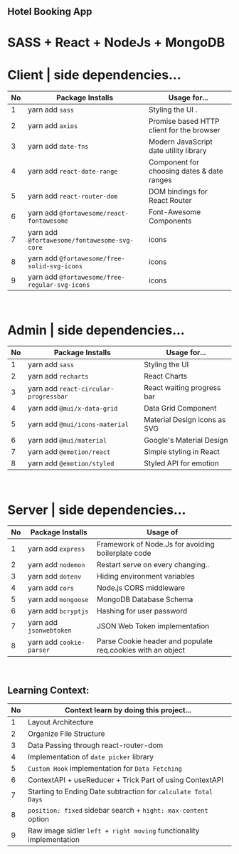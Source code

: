 
## Hotel Booking App 

<!-- | [Live Link](www) -->

# SASS + React + NodeJs + MongoDB


# Client | side dependencies...
|No| Package Installs       | Usage for...                                    |
|--|------------------------|-------------------------------------------------|
| 1| yarn add `sass`        | Styling the UI .                                |
| 2| yarn add `axios`       | Promise based HTTP client for the browser       |
| 3| yarn add `date-fns`    | Modern JavaScript date utility library          |
| 4| yarn add `react-date-range` | Component for choosing dates & date ranges |
| 5| yarn add `react-router-dom` | DOM bindings for React Router              |
| 6| yarn add `@fortawesome/react-fontawesome`      | Font-Awesome Components |
| 7| yarn add `@fortawesome/fontawesome-svg-core`   | icons |
| 8| yarn add `@fortawesome/free-solid-svg-icons`   | icons |
| 9| yarn add `@fortawesome/free-regular-svg-icons` | icons |

<br/>

# Admin | side dependencies...
|No| Package Installs       | Usage for...                                  |
|--|------------------------|-----------------------------------------------|
| 1| yarn add `sass`                | Styling the UI                        |
| 2| yarn add `recharts`            | React Charts                          |
| 3| yarn add `react-circular-progressbar`  | React waiting progress bar    |
| 4| yarn add `@mui/x-data-grid`    | Data Grid Component                   |
| 5| yarn add `@mui/icons-material` | Material Design icons as SVG          |
| 6| yarn add `@mui/material`       | Google's Material Design              |
| 7| yarn add `@emotion/react`      | Simple styling in React               |
| 8| yarn add `@emotion/styled`     | Styled API for emotion                |

<br/>

# Server | side dependencies...
|No| Package Installs         | Usage of                                          |
|--|--------------------------|---------------------------------------------------|
| 1| yarn add `express`       | Framework of Node.Js for avoiding boilerplate code|
| 2| yarn add `nodemon`       | Restart serve on every changing..                 |
| 3| yarn add `dotenv`        | Hiding environment variables                      |
| 4| yarn add `cors`          | Node.js CORS middleware                           |
| 5| yarn add `mongoose`      | MongoDB Database Schema                           |
| 6| yarn add `bcryptjs`      | Hashing for user password                         |
| 7| yarn add `jsonwebtoken`  | JSON Web Token implementation                     |
| 8| yarn add `cookie-parser` | Parse Cookie header and populate req.cookies with an object |

<br/>

## Learning Context:
|No| Context learn by doing this project...                              | 
|--|---------------------------------------------------------------------|
| 1| Layout Architecture                                                 | 
| 2| Organize File Structure                                             | 
| 3| Data Passing through react-router-dom                               | 
| 4| Implementation of `date picker` library                             | 
| 5| `Custom Hook` implementation for `Data Fetching`                    |
| 6| ContextAPI + useReducer + Trick Part of using ContextAPI            | 
| 7| Starting to Ending Date subtraction for `calculate Total Days`      | 
| 8| `position: fixed` sidebar search + `hight: max-content` option      | 
| 9| Raw image sidler `left + right moving` functionality implementation |
